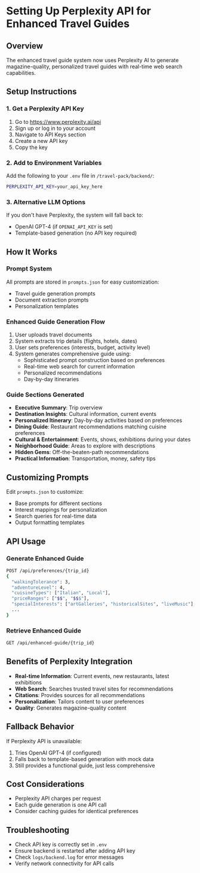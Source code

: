 # Setting Up Perplexity API for Enhanced Travel Guides

## Overview
The enhanced travel guide system now uses Perplexity AI to generate magazine-quality, personalized travel guides with real-time web search capabilities.

## Setup Instructions

### 1. Get a Perplexity API Key
1. Go to https://www.perplexity.ai/api
2. Sign up or log in to your account
3. Navigate to API Keys section
4. Create a new API key
5. Copy the key

### 2. Add to Environment Variables
Add the following to your `.env` file in `/travel-pack/backend/`:

```bash
PERPLEXITY_API_KEY=your_api_key_here
```

### 3. Alternative LLM Options
If you don't have Perplexity, the system will fall back to:
- OpenAI GPT-4 (if `OPENAI_API_KEY` is set)
- Template-based generation (no API key required)

## How It Works

### Prompt System
All prompts are stored in `prompts.json` for easy customization:
- Travel guide generation prompts
- Document extraction prompts
- Personalization templates

### Enhanced Guide Generation Flow
1. User uploads travel documents
2. System extracts trip details (flights, hotels, dates)
3. User sets preferences (interests, budget, activity level)
4. System generates comprehensive guide using:
   - Sophisticated prompt construction based on preferences
   - Real-time web search for current information
   - Personalized recommendations
   - Day-by-day itineraries

### Guide Sections Generated
- **Executive Summary**: Trip overview
- **Destination Insights**: Cultural information, current events
- **Personalized Itinerary**: Day-by-day activities based on preferences
- **Dining Guide**: Restaurant recommendations matching cuisine preferences
- **Cultural & Entertainment**: Events, shows, exhibitions during your dates
- **Neighborhood Guide**: Areas to explore with descriptions
- **Hidden Gems**: Off-the-beaten-path recommendations
- **Practical Information**: Transportation, money, safety tips

## Customizing Prompts

Edit `prompts.json` to customize:
- Base prompts for different sections
- Interest mappings for personalization
- Search queries for real-time data
- Output formatting templates

## API Usage

### Generate Enhanced Guide
```bash
POST /api/preferences/{trip_id}
{
  "walkingTolerance": 3,
  "adventureLevel": 4,
  "cuisineTypes": ["Italian", "Local"],
  "priceRanges": ["$$", "$$$"],
  "specialInterests": ["artGalleries", "historicalSites", "liveMusic"],
  ...
}
```

### Retrieve Enhanced Guide
```bash
GET /api/enhanced-guide/{trip_id}
```

## Benefits of Perplexity Integration
- **Real-time Information**: Current events, new restaurants, latest exhibitions
- **Web Search**: Searches trusted travel sites for recommendations
- **Citations**: Provides sources for all recommendations
- **Personalization**: Tailors content to user preferences
- **Quality**: Generates magazine-quality content

## Fallback Behavior
If Perplexity API is unavailable:
1. Tries OpenAI GPT-4 (if configured)
2. Falls back to template-based generation with mock data
3. Still provides a functional guide, just less comprehensive

## Cost Considerations
- Perplexity API charges per request
- Each guide generation is one API call
- Consider caching guides for identical preferences

## Troubleshooting
- Check API key is correctly set in `.env`
- Ensure backend is restarted after adding API key
- Check `logs/backend.log` for error messages
- Verify network connectivity for API calls